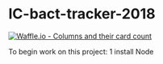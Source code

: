 # IC-bact-tracker-2018

[![Waffle.io - Columns and their card count](https://badge.waffle.io/bkeith20/IC-bact-tracker-2018.svg?columns=all)](https://waffle.io/bkeith20/IC-bact-tracker-2018)


To begin work on this project:
  1 install <a source="https://nodejs.org/en/download/">Node</a>
